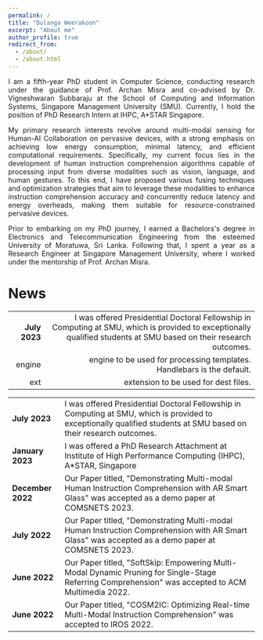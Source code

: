 ```yaml
---
permalink: /
title: "Dulanga Weerakoon"
excerpt: "About me"
author_profile: true
redirect_from: 
  - /about/
  - /about.html
---
```

<p style="text-align: justify;">
I am a fifth-year PhD student in Computer Science, conducting research under the guidance of Prof. Archan Misra and co-advised by Dr. Vigneshwaran Subbaraju at the School of Computing and Information Systems, Singapore Management University (SMU). Currently, I hold the position of PhD Research Intern at IHPC, A*STAR Singapore. </p>

<p style="text-align: justify;">
My primary research interests revolve around multi-modal sensing for Human-AI Collaboration on pervasive devices, with a strong emphasis on achieving low energy consumption, minimal latency, and efficient computational requirements. Specifically, my current focus lies in the development of human instruction comprehension algorithms capable of processing input from diverse modalities such as vision, language, and human gestures. To this end, I have proposed various fusing techniques and optimization strategies that aim to leverage these modalities to enhance instruction comprehension accuracy and concurrently reduce latency and energy overheads, making them suitable for resource-constrained pervasive devices. </p>

<p style="text-align: justify;">
Prior to embarking on my PhD journey, I earned a Bachelors's degree in Electronics and Telecommunication Engineering from the esteemed University of Moratuwa, Sri Lanka. Following that, I spent a year as a Research Engineer at Singapore Management University, where I worked under the mentorship of Prof. Archan Misra. </p>


News
===

|  |  |
| ------:| -----------:|
| <b>July 2023 </b>   | I was offered Presidential Doctoral Fellowship in Computing at SMU, which is provided to exceptionally qualified students at SMU based on their research outcomes. |
| engine | engine to be used for processing templates. Handlebars is the default. |
| ext    | extension to be used for dest files. |

 <table width="10%"  cellspacing="5" align="center" > 
  <tr> 
   <td> <b>July 2023 </b> </td>
   <td> I was offered Presidential Doctoral Fellowship in Computing at SMU, which is provided to exceptionally qualified students at SMU based on their research outcomes. </td>
  </tr>

   <tr> 
   <td> <b>January 2023 </b> </td>
   <td> I was offered a PhD Research Attachment at Institute of High Performance Computing (IHPC), A*STAR, Singapore </td>
  </tr>

  <tr> 
   <td> <b>December 2022 </b> </td>
   <td> Our Paper titled, "Demonstrating Multi-modal Human Instruction Comprehension with AR Smart Glass" was accepted as a demo paper at COMSNETS 2023. </td>
  </tr>

   <tr> 
   <td> <b>July 2022 </b> </td>
   <td> Our Paper titled, "Demonstrating Multi-modal Human Instruction Comprehension with AR Smart Glass" was accepted as a demo paper at COMSNETS 2023. </td>
  </tr>

  <tr> 
   <td> <b>June 2022 </b> </td>
   <td> Our Paper titled, "SoftSkip: Empowering Multi-Modal Dynamic Pruning for Single-Stage Referring Comprehension" was accepted to ACM Multimedia 2022. </td>
  </tr>

<tr> 
   <td> <b>June 2022 </b> </td>
   <td> Our Paper titled, "COSM2IC: Optimizing Real-time Multi-Modal Instruction Comprehension" was accepted to IROS 2022. </td>
  </tr>

 </table>

